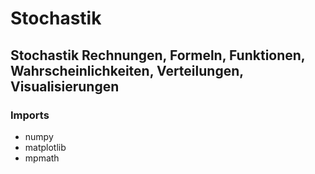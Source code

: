# Stochastik
Stochastik Rechnungen, Formeln, Funktionen, Wahrscheinlichkeiten, Verteilungen, Visualisierungen
---
### Imports
- numpy
- matplotlib
- mpmath
